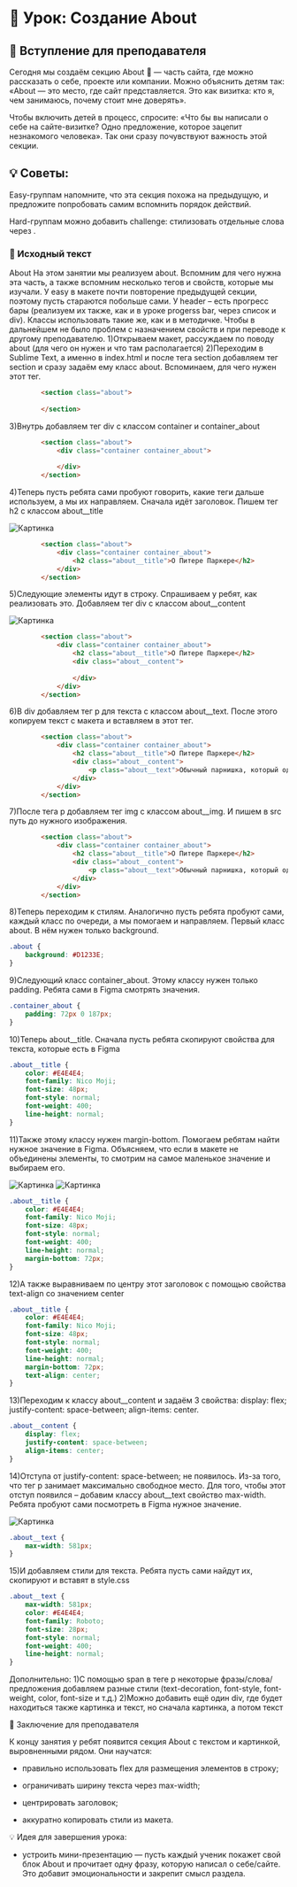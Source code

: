 # 🚀 Урок: Создание About
## 🎤 Вступление для преподавателя

Сегодня мы создаём секцию About 🧩 — часть сайта, где можно рассказать о себе, проекте или компании.
Можно объяснить детям так: «About — это место, где сайт представляется. Это как визитка: кто я, чем занимаюсь, почему стоит мне доверять».

Чтобы включить детей в процесс, спросите: «Что бы вы написали о себе на сайте-визитке? Одно предложение, которое зацепит незнакомого человека». Так они сразу почувствуют важность этой секции.

## 💡 Советы:

Easy-группам напомните, что эта секция похожа на предыдущую, и предложите попробовать самим вспомнить порядок действий.

Hard-группам можно добавить challenge: стилизовать отдельные слова через <span>.

### 📖 Исходный текст

About
На этом занятии мы реализуем about. Вспомним для чего нужна эта часть, а также вспомним несколько тегов и свойств, которые мы изучали.
У easy в макете почти повторение предыдущей секции, поэтому пусть стараются побольше сами. У header – есть прогресс бары (реализуем их также, как и в уроке progerss bar, через список и div).
Классы использовать такие же, как и в методичке. Чтобы в дальнейшем не было проблем с назначением свойств и при переводе к другому преподавателю.
1)Открываем макет, рассуждаем по поводу about (для чего он нужен и что там располагается)
2)Переходим в Sublime Text, а именно в index.html и после тега section добавляем тег section и сразу задаём ему класс about. Вспоминаем, для чего нужен этот тег.
```html
		<section class="about">
			
		</section>
```
3)Внутрь добавляем тег div с классом container и container_about
```html
		<section class="about">
			<div class="container container_about">
				
			</div>
		</section>
```
4)Теперь пусть ребята сами пробуют говорить, какие теги дальше используем, а мы их направляем. Сначала идёт заголовок. Пишем тег h2 с классом about__title

<img src="images/Picture (65).png" alt="Картинка">

```html
		<section class="about">
			<div class="container container_about">
				<h2 class="about__title">О Питере Паркере</h2>
			</div>
		</section>
```
5)Следующие элементы идут в строку. Спрашиваем у ребят, как реализовать это. Добавляем тег div с классом about__content

<img src="images/Picture (66).png" alt="Картинка">

```html
		<section class="about">
			<div class="container container_about">
				<h2 class="about__title">О Питере Паркере</h2>
				<div class="about__content">
					
				</div>
			</div>
		</section>
```
6)В div добавляем тег p для текста с классом about__text. После этого копируем текст с макета и вставляем в этот тег.
```html
		<section class="about">
			<div class="container container_about">
				<h2 class="about__title">О Питере Паркере</h2>
				<div class="about__content">
					<p class="about__text">Обычный парнишка, который однажды был укушен радиоактивным пауком, после чего в школе он обнаружил в себе силу и способности, подобные паукам. Вскоре он смог ползать по стенам и предчувствовать опасность, а позже даже изобрёл свою паутину и прибор для её испускания, чтобы передвигаться на ней. После смерти дяди Бена, в которой отчасти был виновен сам Питер, он понял, что означали слова его дяди «с великой силой приходит и великая ответственность», после чего он стал Человеком-Пауком (англ. Spider-Man).</p>
				</div>
			</div>
		</section>
```
7)После тега p добавляем тег img с классом about__img. И пишем в src путь до нужного изображения.
```html
		<section class="about">
			<div class="container container_about">
				<h2 class="about__title">О Питере Паркере</h2>
				<div class="about__content">
					<p class="about__text">Обычный парнишка, который однажды был укушен радиоактивным пауком, после чего в школе он обнаружил в себе силу и способности, подобные паукам. Вскоре он смог ползать по стенам и предчувствовать опасность, а позже даже изобрёл свою паутину и прибор для её испускания, чтобы передвигаться на ней. После смерти дяди Бена, в которой отчасти был виновен сам Питер, он понял, что означали слова его дяди «с великой силой приходит и великая ответственность», после чего он стал Человеком-Пауком (англ. Spider-Man).</p>
				</div>
			</div>
		</section>
```
8)Теперь переходим к стилям. Аналогично пусть ребята пробуют сами, каждый класс по очереди, а мы помогаем и направляем. Первый класс about. В нём нужен только background.
```css
.about {
	background: #D1233E;
}
```
9)Следующий класс container_about. Этому классу нужен только padding. Ребята сами в Figma смотрять значения.
```css
.container_about {
	padding: 72px 0 187px;
}
```
10)Теперь about__title. Сначала пусть ребята скопируют свойства для текста, которые есть в Figma
```css
.about__title {
	color: #E4E4E4;
	font-family: Nico Moji;
	font-size: 48px;
	font-style: normal;
	font-weight: 400;
	line-height: normal;
}
```
11)Также этому классу нужен margin-bottom. Помогаем ребятам найти нужное значение в Figma. Объясняем, что если в макете не объединены элементы, то смотрим на самое маленькое значение и выбираем его.

<img src="images/Picture (67).png" alt="Картинка">

<img src="images/Picture (68).png" alt="Картинка">


```css
.about__title {
	color: #E4E4E4;
	font-family: Nico Moji;
	font-size: 48px;
	font-style: normal;
	font-weight: 400;
	line-height: normal;
	margin-bottom: 72px;
}
```
12)А также выравниваем по центру этот заголовок с помощью свойства text-align со значением center
```css
.about__title {
	color: #E4E4E4;
	font-family: Nico Moji;
	font-size: 48px;
	font-style: normal;
	font-weight: 400;
	line-height: normal;
	margin-bottom: 72px;
	text-align: center;
}
```
13)Переходим к классу about__content и задаём 3 свойства: display: flex; justify-content: space-between; align-items: center.
```css
.about__content {
	display: flex;
	justify-content: space-between;
	align-items: center;
}
```
14)Отступа от justify-content: space-between; не появилось. Из-за того, что тег p занимает максимально свободное место. Для того, чтобы этот отступ появился – добавим классу about__text свойство max-width. Ребята пробуют сами посмотреть в Figma нужное значение.

<img src="images/Picture (69).png" alt="Картинка">

```css
.about__text {
	max-width: 581px;
}
```
15)И добавляем стили для текста. Ребята пусть сами найдут их, скопируют и вставят в style.css
```css
.about__text {
	max-width: 581px;
	color: #E4E4E4;
	font-family: Roboto;
	font-size: 28px;
	font-style: normal;
	font-weight: 400;
	line-height: normal;
}
```
Дополнительно:
1)С помощью span в теге p некоторые фразы/слова/предложения добавляем разные стили (text-decoration, font-style, font-weight, color, font-size и т.д.)
2)Можно добавить ещё один div, где будет находиться также картинка и текст, но сначала картинка, а потом текст

🎯 Заключение для преподавателя

К концу занятия у ребят появится секция About с текстом и картинкой, выровненными рядом.
Они научатся:

- правильно использовать flex для размещения элементов в строку;

- ограничивать ширину текста через max-width;

- центрировать заголовок;

- аккуратно копировать стили из макета.

💡 Идея для завершения урока:
- устроить мини-презентацию — пусть каждый ученик покажет свой блок About и прочитает одну фразу, которую написал о себе/сайте. Это добавит эмоциональности и закрепит смысл раздела.
